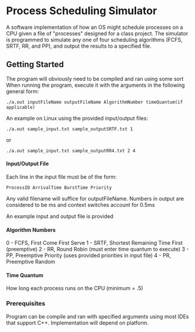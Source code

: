 # Process Scheduling Simulator
A software implementation of how an OS might schedule processes on a CPU given a file of "processes" designed for a class project. The simulator is programmed to simulate any one of four scheduling algorithms (FCFS, SRTF, RR, and PP), and output the results to a specified file.

## Getting Started

The program will obviously need to be compiled and ran using some sort 
When running the program, execute it with the arguments in the following general form:
```
./a.out inputFileName outputFileName AlgorithmNumber timeQuantum(if applicable)
```

An example on Linux using the provided input/output files:
```
./a.out sample_input.txt sample_outputSRTF.txt 1
```
or
```
./a.out sample_input.txt sample_outputRR4.txt 2 4
```

#### Input/Output File
Each line in the input file must be of the form:
```
ProcessID ArrivalTime BurstTime Priority
```
Any valid filename will suffice for outputFileName. Numbers in output are considered to be ms and context switches account for 0.5ms

An example input and output file is provided

#### Algorithm Numbers
0 - FCFS, First Come First Serve
1 - SRTF, Shortest Remaining Time First (preemptive)
2 - RR, Round Robin (must enter time quantum to execute)
3 - PP, Preemptive Priority (uses provided priorities in input file)
4 - PR, Preemptive Random

#### Time Quantum
How long each process runs on the CPU (minimum = .5)

### Prerequisites

Program can be compile and ran with specified arguments using most IDEs that support C++. Implementation will depend on platform.
